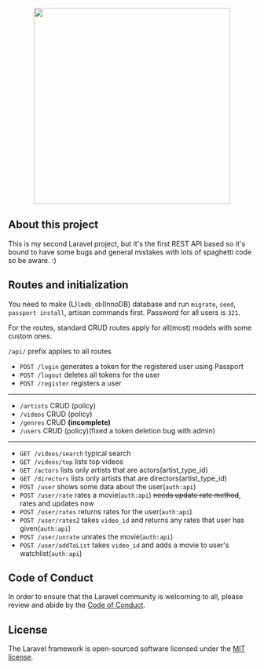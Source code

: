 <p align="center"><img src="https://res.cloudinary.com/dtfbvvkyp/image/upload/v1566331377/laravel-logolockup-cmyk-red.svg" width="400"></p>

## About this project

This is my second Laravel project, but it's the first REST API based so it's bound to have some bugs and general mistakes with lots of spaghetti code so be aware. :)

## Routes and initialization

You need to make (L)`lmdb_db`(InnoDB) database and run `migrate`, `seed`, `passport install`, artisan commands first. Password for all users is `321`. 

For the routes, standard CRUD routes apply for all(most) models with some custom ones.

`/api/` prefix applies to all routes

* `POST /login` generates a token for the registered user using Passport
* `POST /logout` deletes all tokens for the user
* `POST /register` registers a user
* * *
* `/artists` CRUD (policy)
* `/videos` CRUD (policy)
* `/genres` CRUD **(incomplete)**
* `/users` CRUD (policy)(fixed a token deletion bug with admin)
* * *
* `GET /videos/search` typical search
* `GET /videos/top` lists top videos
* `GET /actors` lists only artists that are actors(artist_type_id) 
* `GET /directors` lists only artists that are directors(artist_type_id)
* `POST /user` shows some data about the user(`auth:api`)
* `POST /user/rate` rates a movie(`auth:api`) ~~needs update rate method~~, rates and updates now
* `POST /user/rates` returns rates for the user(`auth:api`)
* `POST /user/rates2` takes `video_id` and returns any rates that user has given(`auth:api`)
* `POST /user/unrate` unrates the movie(`auth:api`)
* `POST /user/addToList` takes `video_id` and adds a movie to user's watchlist(`auth:api`)


## Code of Conduct

In order to ensure that the Laravel community is welcoming to all, please review and abide by the [Code of Conduct](https://laravel.com/docs/contributions#code-of-conduct).

## License

The Laravel framework is open-sourced software licensed under the [MIT license](https://opensource.org/licenses/MIT).
